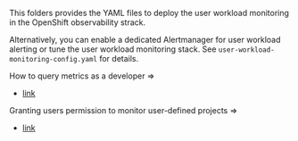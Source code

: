 This folders provides the YAML files to deploy the user workload monitoring in the OpenShift observability strack.

Alternatively, you can enable a dedicated Alertmanager for user workload alerting or tune the user workload monitoring stack. See `user-workload-monitoring-config.yaml` for details.

How to query metrics as a developer =>
  * [link](https://docs.openshift.com/container-platform/4.17/observability/monitoring/managing-metrics.html#querying-metrics-for-user-defined-projects-as-a-developer_managing-metrics)

Granting users permission to monitor user-defined projects =>
  * [link](https://docs.openshift.com/container-platform/4.17/observability/monitoring/enabling-monitoring-for-user-defined-projects.html#granting-users-permission-to-monitor-user-defined-projects_enabling-monitoring-for-user-defined-projects)